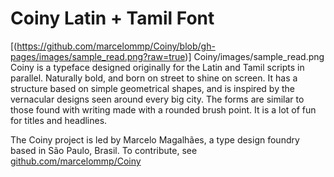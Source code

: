 # Coiny Latin + Tamil Font

[(https://github.com/marcelommp/Coiny/blob/gh-pages/images/sample_read.png?raw=true)]
Coiny/images/sample_read.png
Coiny is a typeface designed originally for the Latin and Tamil scripts in parallel. 
Naturally bold, and born on street to shine on screen.
It has a structure based on simple geometrical shapes, and is inspired by the vernacular designs seen around every big city. 
The forms are similar to those found with writing made with a rounded brush point. 
It is a lot of fun for titles and headlines. 

The Coiny project is led by Marcelo Magalhães, a type design foundry based in São Paulo, Brasil. 
To contribute, see <a href="https://github.com/marcelommp/Coiny">github.com/marcelommp/Coiny</a>
